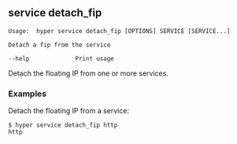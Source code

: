 ## service detach_fip

    Usage:	hyper service detach_fip [OPTIONS] SERVICE [SERVICE...]
    
    Detach a fip from the service
    
    --help             Print usage

Detach the floating IP from one or more services.

### Examples

Detach the floating IP from a service:

    $ hyper service detach_fip http
    http
